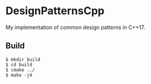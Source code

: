# DesignPatternsCpp
My implementation of common design patterns in C++17. 


## Build
```console
$ mkdir build
$ cd build
$ cmake ../
$ make -j4
```





